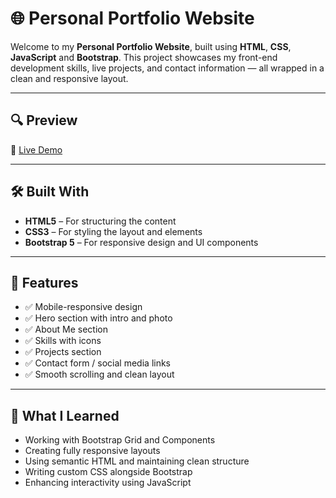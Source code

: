 # 🌐 Personal Portfolio Website

Welcome to my **Personal Portfolio Website**, built using **HTML**, **CSS**, **JavaScript** and **Bootstrap**. This project showcases my front-end development skills, live projects, and contact information — all wrapped in a clean and responsive layout.

---

## 🔍 Preview

🚀 [Live Demo](https://hafsa-developer.github.io/Personal-Portfolio/)  

---

## 🛠️ Built With

- **HTML5** – For structuring the content
- **CSS3** – For styling the layout and elements
- **Bootstrap 5** – For responsive design and UI components

---

## 📂 Features

- ✅ Mobile-responsive design
- ✅ Hero section with intro and photo
- ✅ About Me section
- ✅ Skills with icons
- ✅ Projects section
- ✅ Contact form / social media links
- ✅ Smooth scrolling and clean layout

---

## 🧠 What I Learned

- Working with Bootstrap Grid and Components
- Creating fully responsive layouts
- Using semantic HTML and maintaining clean structure
- Writing custom CSS alongside Bootstrap
- Enhancing interactivity using JavaScript

